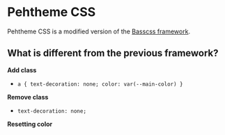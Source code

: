 # Pehtheme CSS

Pehtheme CSS is a modified version of the [Basscss framework](https://github.com/basscss/basscss).

## What is different from the previous framework?

**Add class**
- `a { text-decoration: none; color: var(--main-color) }`

**Remove class**
- `text-decoration: none;`

**Resetting color**
